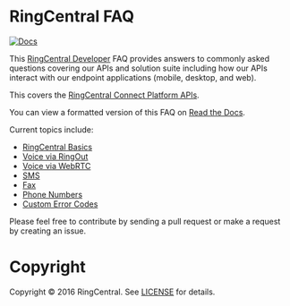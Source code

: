 RingCentral FAQ
===============

[![Docs][docs-readthedocs-svg]][docs-readthedocs-link]

This [RingCentral Developer](https://developers.ringcentral.com) FAQ provides answers to commonly asked questions covering our APIs and solution suite including how our APIs interact with our endpoint applications (mobile, desktop, and web).

This covers the [RingCentral Connect Platform APIs](https://developers.ringcentral.com).

You can view a formatted version of this FAQ on [Read the Docs](http://ringcentral-faq.readthedocs.org/).

Current topics include:

* [RingCentral Basics](docs/basics.md)
* [Voice via RingOut](docs/voice_ringout.md)
* [Voice via WebRTC](docs/voice_webrtc.md)
* [SMS](docs/sms.md)
* [Fax](docs/fax.md)
* [Phone Numbers](docs/phone_numbers.md)
* [Custom Error Codes](docs/errors.md)

Please feel free to contribute by sending a pull request or make a request by creating an issue.

# Copyright

Copyright &copy; 2016 RingCentral. See [LICENSE][] for details.

 [docs-readthedocs-svg]: https://img.shields.io/badge/docs-readthedocs-blue.svg
 [docs-readthedocs-link]: http://ringcentral-faq.readthedocs.org/
 [license]: LICENSE.md
